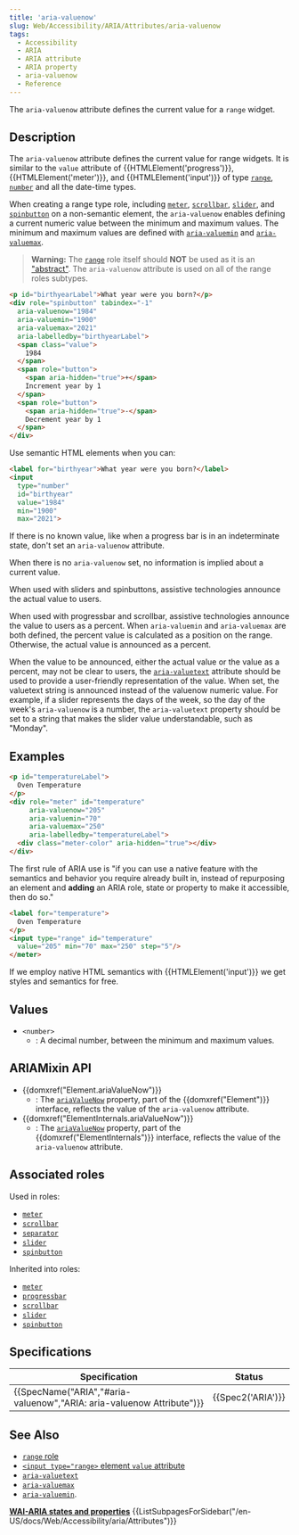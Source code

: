 ```yaml
---
title: 'aria-valuenow'
slug: Web/Accessibility/ARIA/Attributes/aria-valuenow
tags: 
  - Accessibility
  - ARIA
  - ARIA attribute
  - ARIA property
  - aria-valuenow
  - Reference
---
```


The `aria-valuenow` attribute defines the current value for a `range` widget.

## Description

The `aria-valuenow` attribute defines the current value for range widgets. It is similar to the `value` attribute of {{HTMLElement('progress')}}, {{HTMLElement('meter')}}, and {{HTMLElement('input')}} of type [`range`](en-US/docs/Web/HTML/Element/input/range), [`number`](en-US/docs/Web/HTML/Element/input/number) and all the date-time types.

When creating a range type role, including [`meter`](/en-US/docs/Web/Accessibility/ARIA/Roles/meter_role), [`scrollbar`](/en-US/docs/Web/Accessibility/ARIA/Roles/scrollbar_role), [`slider`](/en-US/docs/Web/Accessibility/ARIA/Roles/slider_role), and [`spinbutton`](/en-US/docs/Web/Accessibility/ARIA/Roles/spinbutton_role) on a non-semantic element, the `aria-valuenow` enables defining a current numeric value between the minimum and maximum values. The minimum and maximum values are defined with [`aria-valuemin`](/en-US/docs/Web/Accessibility/ARIA/Attributes/aria-valuemin) and [`aria-valuemax`](/en-US/docs/Web/Accessibility/ARIA/Attributes/aria-valuemax).

> **Warning:** The [`range`](/en-US/docs/Web/Accessibility/ARIA/Roles/range_role) role itself should **NOT** be used as it is an ["abstract"](en-US/docs/Web/Accessibility/ARIA/Roles#6._abstract_roles). The `aria-valuenow` attribute is used on all of the range roles subtypes.

```html
<p id="birthyearLabel">What year were you born?</p>
<div role="spinbutton" tabindex="-1"
  aria-valuenow="1984"
  aria-valuemin="1900"
  aria-valuemax="2021"
  aria-labelledby="birthyearLabel">
  <span class="value">
    1984
  </span>
  <span role="button">
    <span aria-hidden="true">+</span> 
    Increment year by 1
  </span>
  <span role="button">
    <span aria-hidden="true">-</span> 
    Decrement year by 1
  </span>
</div>
```

Use semantic HTML elements when you can:

```html
<label for="birthyear">What year were you born?</label>
<input 
  type="number" 
  id="birthyear"
  value="1984" 
  min="1900" 
  max="2021">
```

If there is no known value, like when a progress bar is in an indeterminate state, don't set an `aria-valuenow` attribute.

When there is no `aria-valuenow` set, no information is implied about a current value.

When used with sliders and spinbuttons, assistive technologies announce the actual value to users.

When used with progressbar and scrollbar, assistive technologies announce the value to users as a percent. When `aria-valuemin` and `aria-valuemax` are both defined, the percent value is calculated as a position on the range. Otherwise, the actual value is announced as a percent.

When the value to be announced, either the actual value or the value as a percent, may not be clear to users, the [`aria-valuetext`](/en-US/docs/Web/Accessibility/ARIA/Attributes/aria-valuetext) attribute should be used to provide a user-friendly representation of the value. When set, the valuetext string is announced instead of the valuenow numeric value. For example, if a slider represents the days of the week, so the day of the week's `aria-valuenow` is a number, the `aria-valuetext` property should be set to a string that makes the slider value understandable, such as "Monday".

## Examples

```html
<p id="temperatureLabel">
  Oven Temperature
</p>
<div role="meter" id="temperature"
     aria-valuenow="205"
     aria-valuemin="70"
     aria-valuemax="250"
     aria-labelledby="temperatureLabel">
  <div class="meter-color" aria-hidden="true"></div>
</div>
```

The first rule of ARIA use is "if you can use a native feature with the semantics and behavior you require already built in, instead of repurposing an element and **adding** an ARIA role, state or property to make it accessible, then do so."

```html
<label for="temperature">
  Oven Temperature
</p>
<input type="range" id="temperature"
  value="205" min="70" max="250" step="5"/>
</meter>
```

If we employ native HTML semantics with {{HTMLElement('input')}} we get styles and semantics for free.

## Values

- `<number>`
  - : A decimal number, between the minimum and maximum values.

## ARIAMixin API

- {{domxref("Element.ariaValueNow")}}
  - : The  [`ariaValueNow`](/en-US/docs/Web/API/Element/ariaValueNow) property, part of the {{domxref("Element")}} interface, reflects the value of the `aria-valuenow` attribute.
- {{domxref("ElementInternals.ariaValueNow")}}
  - : The  [`ariaValueNow`](/en-US/docs/Web/API/ElementInternals/ariaValueNow) property, part of the {{domxref("ElementInternals")}} interface, reflects the value of the `aria-valuenow` attribute.

## Associated roles

Used in roles:

- [`meter`](/en-US/docs/Web/Accessibility/ARIA/Roles/meter_role)
- [`scrollbar`](/en-US/docs/Web/Accessibility/ARIA/Roles/scrollbar_role)
- [`separator`](/en-US/docs/Web/Accessibility/ARIA/Roles/separator_role)
- [`slider`](/en-US/docs/Web/Accessibility/ARIA/Roles/slider_role)
- [`spinbutton`](/en-US/docs/Web/Accessibility/ARIA/Roles/spinbutton_role)

Inherited into roles:

- [`meter`](/en-US/docs/Web/Accessibility/ARIA/Roles/meter_role)
- [`progressbar`](/en-US/docs/Web/Accessibility/ARIA/Roles/progressbar_role)
- [`scrollbar`](/en-US/docs/Web/Accessibility/ARIA/Roles/scrollbar_role)
- [`slider`](/en-US/docs/Web/Accessibility/ARIA/Roles/slider_role)
- [`spinbutton`](/en-US/docs/Web/Accessibility/ARIA/Roles/spinbutton_role)

## Specifications

| Specification | Status |
| ------------- | ------  |
| {{SpecName("ARIA","#aria-valuenow","ARIA: aria-valuenow Attribute")}}  | {{Spec2('ARIA')}} |

## See Also

- [`range` role](/en-US/docs/Web/Accessibility/ARIA/Roles/range_role)
- [`<input type="range>` element `value` attribute](en-US/docs/Web/HTML/Element/input/range#value)
- [`aria-valuetext`](/en-US/docs/Web/Accessibility/ARIA/Attributes/aria-valuetext)
- [`aria-valuemax`](/en-US/docs/Web/Accessibility/ARIA/Attributes/aria-valuemax)
- [`aria-valuemin`](/en-US/docs/Web/Accessibility/ARIA/Attributes/aria-valuemin).

<section id="Quick_links">
<strong><a href="/en-US/docs/Web/Accessibility/ARIA/Attributes">WAI-ARIA states and properties</a></strong>
{{ListSubpagesForSidebar("/en-US/docs/Web/Accessibility/aria/Attributes")}}
</section>
